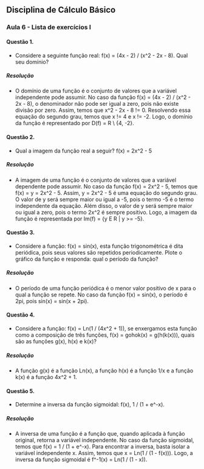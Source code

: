 ## Disciplina de Cálculo Básico

### Aula 6 - Lista de exercícios I

#### Questão 1.

- Considere a seguinte função real: f(x) = (4x - 2) / (x^2 - 2x - 8). Qual seu domínio?

##### Resolução

- O domínio de uma função é o conjunto de valores que a variável independente pode assumir. No caso da função f(x) = (4x - 2) / (x^2 - 2x - 8), o denominador não pode ser igual a zero, pois não existe divisão por zero. Assim, temos que x^2 - 2x - 8 != 0. Resolvendo essa equação do segundo grau, temos que x != 4 e x != -2. Logo, o domínio da função é representado por D(f) = R \ {4, -2}.

#### Questão 2.

- Qual a imagem da função real a seguir? f(x) = 2x^2 - 5

##### Resolução

- A imagem de uma função é o conjunto de valores que a variável dependente pode assumir. No caso da função f(x) = 2x^2 - 5, temos que f(x) = y = 2x^2 - 5. Assim, y = 2x^2 - 5 é uma equação do segundo grau. O valor de y será sempre maior ou igual a -5, pois o termo -5 é o termo independente da equação. Além disso, o valor de y será sempre maior ou igual a zero, pois o termo 2x^2 é sempre positivo. Logo, a imagem da função é representada por Im(f) = {y E R | y >= -5}.

#### Questão 3.

- Considere a função: f(x) = sin(x), esta função trigonométrica é dita periódica, pois seus valores são repetidos periodicamente. Plote o gráfico da função e responda: qual o período da função?

##### Resolução

- O período de uma função periódica é o menor valor positivo de x para o qual a função se repete. No caso da função f(x) = sin(x), o período é 2pi, pois sin(x) = sin(x + 2pi).

#### Questão 4.

- Considere a função: f(x) = Ln(1 / (4x^2 + 1)), se enxergamos esta função como a composição de três funções, f(x) = gohok(x) = g(h(k(x))), quais são as funções g(x), h(x) e k(x)?

##### Resolução

- A função g(x) é a função Ln(x), a função h(x) é a função 1/x e a função k(x) é a função 4x^2 + 1.

#### Questão 5.

- Determine a inversa da função sigmoidal: f(x), 1 / (1 + e^-x).

##### Resolução

- A inversa de uma função é a função que, quando aplicada à função original, retorna a variável independente. No caso da função sigmoidal, temos que f(x) = 1 / (1 + e^-x). Para encontrar a inversa, basta isolar a variável independente x. Assim, temos que x = Ln(1 / (1 - f(x))). Logo, a inversa da função sigmoidal é f^-1(x) = Ln(1 / (1 - x)).